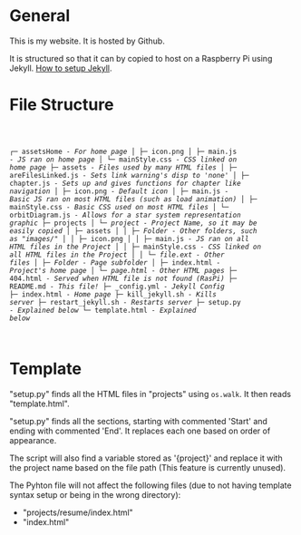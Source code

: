 # General

This is my website. It is hosted by Github.

It is structured so that it can by copied to host on a Raspberry Pi using Jekyll. [How to setup Jekyll](https://raspberrypi-guide.github.io/other/installing-jekyll-webserver).

# File Structure

<code style="white-space: pre; overflow-x: scroll;">

┌─ assetsHome *- For home page*
│  ├─ icon.png
│  ├─ main.js *- JS ran on home page*
│  └─ mainStyle.css *- CSS linked on home page*
├─ assets *- Files used by many HTML files*
│  ├─ areFilesLinked.js *- Sets link warning's disp to 'none'*
│  ├─ chapter.js *- Sets up and gives functions for chapter like navigation*
│  ├─ icon.png *- Default icon*
│  ├─ main.js *- Basic JS ran on most HTML files (such as load animation)*
│  ├─ mainStyle.css *- Basic CSS used on most HTML files*
│  └─ orbitDiagram.js *- Allows for a star system representation graphic*
├─ projects
│  └─ *project - Project Name, so it may be easily copied*
│     ├─ assets
│     │  ├─ *Folder - Other folders, such as "images/"*
│     │  ├─ icon.png
│     │  ├─ main.js *- JS ran on all HTML files in the Project*
│     │  ├─ mainStyle.css *- CSS linked on all HTML files in the Project*
│     │  └─ *file.ext - Other files*
│     ├─ *Folder - Page subfolder*
│     ├─ index.html *- Project's home page*
│     └─ *page.html - Other HTML pages*
├─ 404.html *- Served when HTML file is not found (RasPi)*
├─ README.md *- This file!*
├─ _config.yml *- Jekyll Config*
├─ index.html *- Home page*
├─ kill_jekyll.sh *- Kills server*
├─ restart_jekyll.sh *- Restarts server*
├─ setup.py *- Explained below*
└─ template.html *- Explained below*

</code>

# Template

"setup.py" finds all the HTML files in "projects" using `os.walk`. It then reads "template.html".

"setup.py" finds all the sections, starting with commented 'Start' and ending with commented 'End'. It replaces each one based on order of appearance.

The script will also find a variable stored as '{project}' and replace it with the project name based on the file path (This feature is currently unused).

The Pyhton file will not affect the following files (due to not having template syntax setup or being in the wrong directory):
*   "projects/resume/index.html"
*   "index.html"
